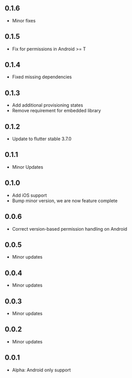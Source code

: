 ## 0.1.6

* Minor fixes

## 0.1.5

* Fix for permissions in Android >= T

## 0.1.4

* Fixed missing dependencies

## 0.1.3

* Add additional provisioning states
* Remove requirement for embedded library

## 0.1.2

* Update to flutter stable 3.7.0

## 0.1.1

* Minor Updates

## 0.1.0

* Add iOS support
* Bump minor version, we are now feature complete

## 0.0.6

* Correct version-based permission handling on Android

## 0.0.5

* Minor updates

## 0.0.4

* Minor updates

## 0.0.3

* Minor updates

## 0.0.2

* Minor updates


## 0.0.1

* Alpha: Android only support
